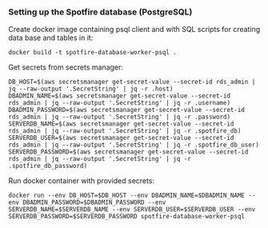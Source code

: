 ### Setting up the Spotfire database (PostgreSQL)

Create docker image containing psql client and with SQL scripts for creating data base and tables in it:
```
docker build -t spotfire-database-worker-psql .
```

Get secrets from secrets manager:
```
DB_HOST=$(aws secretsmanager get-secret-value --secret-id rds_admin | jq --raw-output '.SecretString' | jq -r .host)
DBADMIN_NAME=$(aws secretsmanager get-secret-value --secret-id rds_admin | jq --raw-output '.SecretString' | jq -r .username)
DBADMIN_PASSWORD=$(aws secretsmanager get-secret-value --secret-id rds_admin | jq --raw-output '.SecretString' | jq -r .password)
SERVERDB_NAME=$(aws secretsmanager get-secret-value --secret-id rds_admin | jq --raw-output '.SecretString' | jq -r .spotfire_db)
SERVERDB_USER=$(aws secretsmanager get-secret-value --secret-id rds_admin | jq --raw-output '.SecretString' | jq -r .spotfire_db_user)
SERVERDB_PASSWORD=$(aws secretsmanager get-secret-value --secret-id rds_admin | jq --raw-output '.SecretString' | jq -r .spotfire_db_password)
```

Run docker container with provided secrets:

```
docker run --env DB_HOST=$DB_HOST --env DBADMIN_NAME=$DBADMIN_NAME --env DBADMIN_PASSWORD=$DBADMIN_PASSWORD --env SERVERDB_NAME=$SERVERDB_NAME --env SERVERDB_USER=$SERVERDB_USER --env SERVERDB_PASSWORD=$SERVERDB_PASSWORD spotfire-database-worker-psql
```

